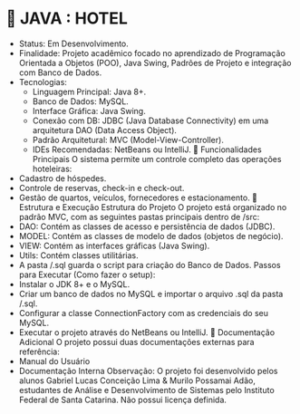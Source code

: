 # 🏨 JAVA : HOTEL
 * Status: Em Desenvolvimento.
 * Finalidade: Projeto acadêmico focado no aprendizado de Programação Orientada a Objetos (POO), Java Swing, Padrões de Projeto e integração com Banco de Dados.
 * Tecnologias:
   * Linguagem Principal: Java 8+.
   * Banco de Dados: MySQL.
   * Interface Gráfica: Java Swing.
   * Conexão com DB: JDBC (Java Database Connectivity) em uma arquitetura DAO (Data Access Object).
   * Padrão Arquitetural: MVC (Model-View-Controller).
   * IDEs Recomendadas: NetBeans ou IntelliJ.
📌 Funcionalidades Principais
O sistema permite um controle completo das operações hoteleiras:
 * Cadastro de hóspedes.
 * Controle de reservas, check-in e check-out.
 * Gestão de quartos, veículos, fornecedores e estacionamento.
🚀 Estrutura e Execução
Estrutura do Projeto
O projeto está organizado no padrão MVC, com as seguintes pastas principais dentro de /src:
 * DAO: Contém as classes de acesso e persistência de dados (JDBC).
 * MODEL: Contém as classes de modelo de dados (objetos de negócio).
 * VIEW: Contém as interfaces gráficas (Java Swing).
 * Utils: Contém classes utilitárias.
 * A pasta /.sql guarda o script para criação do Banco de Dados.
Passos para Executar (Como fazer o setup):
 * Instalar o JDK 8+ e o MySQL.
 * Criar um banco de dados no MySQL e importar o arquivo .sql da pasta /.sql.
 * Configurar a classe ConnectionFactory com as credenciais do seu MySQL.
 * Executar o projeto através do NetBeans ou IntelliJ.
📄 Documentação Adicional
O projeto possui duas documentações externas para referência:
 * Manual do Usuário
 * Documentação Interna
Observação: O projeto foi desenvolvido pelos alunos Gabriel Lucas Conceição Lima & Murilo Possamai Adão, estudantes de Análise e Desenvolvimento de Sistemas pelo Instituto Federal de Santa Catarina.
Não possui licença definida.
